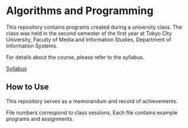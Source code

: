 # Algorithms and Programming
This repository contains programs created during a university class.
The class was held in the second semester of the first year at Tokyo City University, Faculty of Media and Information Studies, Department of Information Systems.

For details about the course, please refer to the syllabus.

[Syllabus](https://websrv.tcu.ac.jp/tcu_web_v3/slbssbdr.do?value(risyunen)=2025&value(semekikn)=1&value(kougicd)=yab721201&value(crclumcd)=y257002)

## How to Use
This repository serves as a memorandum and record of achievements.

File numbers correspond to class sessions. Each file contains example programs and assignments.